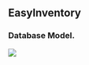 
## EasyInventory

### Database Model.

![](https://github.com/jmarkstar/EasyInventory/blob/master/database/easy_invetory_diagram.png)

